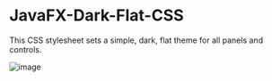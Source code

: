 # JavaFX-Dark-Flat-CSS
This CSS stylesheet sets a simple, dark, flat theme for all panels and controls.

![image](https://github.com/user-attachments/assets/1e40150d-89c5-4798-974b-321035c97741)
